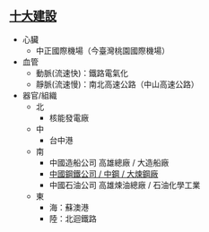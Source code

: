 ## [十大建設](http://exe.hssh.tp.edu.tw/1021/s9/s912/7-1.htm)
- 心臟
  - 中正國際機場（今臺灣桃園國際機場）
- 血管
  - 動脈(流速快)：鐵路電氣化
  - 靜脈(流速慢)：南北高速公路（中山高速公路）
- 器官/組織
  - 北
    - 核能發電廠
  - 中
    - 台中港
  - 南
    - 中國造船公司 高雄總廠 / 大造船廠
    - [中國鋼鐵公司 / 中鋼 / 大煉鋼廠](https://zh.wikipedia.org/wiki/%E4%B8%AD%E5%9C%8B%E9%8B%BC%E9%90%B5)
    - 中國石油公司 高雄煉油總廠 / 石油化學工業
  - 東
    - 海：蘇澳港
    - 陸：北迴鐵路
